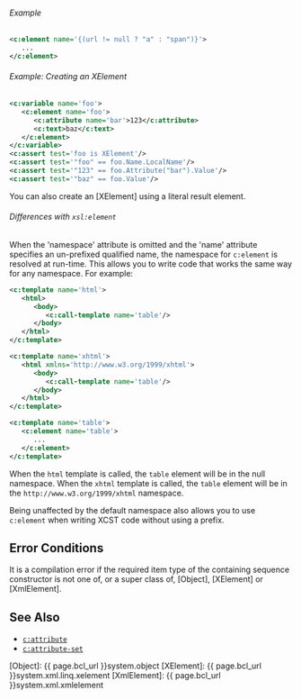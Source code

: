<div class="note eg" markdown="1">

###### Example
```xml
<c:element name='{(url != null ? "a" : "span")}'>
   ...
</c:element>
```

</div>

<div class="note eg" markdown="1">

###### Example: Creating an XElement
```xml
<c:variable name='foo'>
   <c:element name='foo'>
      <c:attribute name='bar'>123</c:attribute>
      <c:text>baz</c:text>
   </c:element>
</c:variable>
<c:assert test='foo is XElement'/>
<c:assert test='"foo" == foo.Name.LocalName'/>
<c:assert test='"123" == foo.Attribute("bar").Value'/>
<c:assert test='"baz" == foo.Value'/>
```

You can also create an [XElement] using a literal result element.

</div>

<div class="note" markdown="1">

###### Differences with `xsl:element`
When the 'namespace' attribute is omitted and the 'name' attribute specifies an un-prefixed qualified name, the namespace for `c:element` is resolved at run-time. This allows you to write code that works the same way for any namespace. For example:

```xml
<c:template name='html'>
   <html>
      <body>
         <c:call-template name='table'/>
      </body>
   </html>
</c:template>

<c:template name='xhtml'>
   <html xmlns='http://www.w3.org/1999/xhtml'>
      <body>
         <c:call-template name='table'/>
      </body>
   </html>
</c:template>

<c:template name='table'>
   <c:element name='table'>
      ...
   </c:element>
</c:template>
```

When the `html` template is called, the `table` element will be in the null namespace. When the `xhtml` template is called, the `table` element will be in the `http://www.w3.org/1999/xhtml` namespace.

Being unaffected by the default namespace also allows you to use `c:element` when writing XCST code without using a prefix.

</div>

## Error Conditions

It is a compilation error if the required item type of the containing sequence constructor is not one of, or a super class of, [Object], [XElement] or [XmlElement].

## See Also

- [`c:attribute`](attribute.html)
- [`c:attribute-set`](attribute-set.html)

[Object]: {{ page.bcl_url }}system.object
[XElement]: {{ page.bcl_url }}system.xml.linq.xelement
[XmlElement]: {{ page.bcl_url }}system.xml.xmlelement
